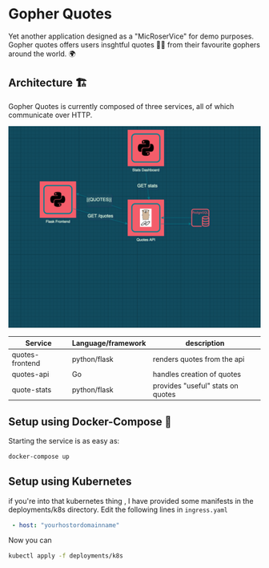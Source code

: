 # Gopher Quotes 

Yet another application designed as a "MicRoserVice" for demo purposes. Gopher quotes offers users insghtful quotes ✍🏼 from their favourite gophers around the world. 🌍


## Architecture 🏗

Gopher Quotes is currently composed of three services, all of which communicate over HTTP.

![arch](./arch.png)


| Service    | Language/framework | description                                        |
|------------|--------------------|----------------------------------------------------|
| quotes-frontend| python/flask   | renders quotes from the api                        |
| quotes-api | Go                 | handles creation of quotes                         |
| quote-stats| python/flask       | provides "useful" stats on quotes                  |



## Setup using Docker-Compose  :whale:

Starting the service is as easy as:

```bash
docker-compose up
```

## Setup using Kubernetes 

if you're into that kubernetes thing , I have provided some manifests in the deployments/k8s directory. Edit the following lines in `ingress.yaml` 

```yaml
 - host: "yourhostordomainname"
```
Now you can

```bash
kubectl apply -f deployments/k8s
```
